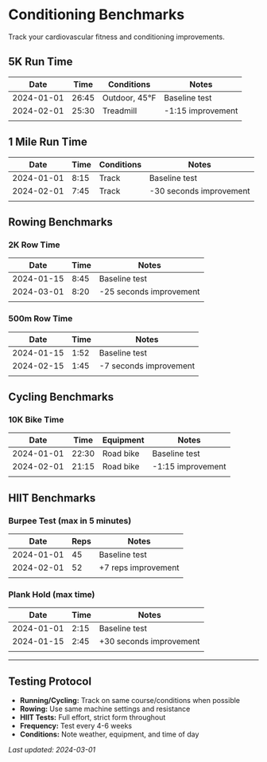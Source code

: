 # Conditioning Benchmarks

Track your cardiovascular fitness and conditioning improvements.

## 5K Run Time

| Date | Time | Conditions | Notes |
|------|------|------------|-------|
| 2024-01-01 | 26:45 | Outdoor, 45°F | Baseline test |
| 2024-02-01 | 25:30 | Treadmill | -1:15 improvement |
| | | | |

## 1 Mile Run Time

| Date | Time | Conditions | Notes |
|------|------|------------|-------|
| 2024-01-01 | 8:15 | Track | Baseline test |
| 2024-02-01 | 7:45 | Track | -30 seconds improvement |
| | | | |

## Rowing Benchmarks

### 2K Row Time

| Date | Time | Notes |
|------|------|-------|
| 2024-01-15 | 8:45 | Baseline test |
| 2024-03-01 | 8:20 | -25 seconds improvement |
| | | |

### 500m Row Time

| Date | Time | Notes |
|------|------|-------|
| 2024-01-15 | 1:52 | Baseline test |
| 2024-02-15 | 1:45 | -7 seconds improvement |
| | | |

## Cycling Benchmarks

### 10K Bike Time

| Date | Time | Equipment | Notes |
|------|------|-----------|-------|
| 2024-01-01 | 22:30 | Road bike | Baseline test |
| 2024-02-01 | 21:15 | Road bike | -1:15 improvement |
| | | | |

## HIIT Benchmarks

### Burpee Test (max in 5 minutes)

| Date | Reps | Notes |
|------|------|-------|
| 2024-01-01 | 45 | Baseline test |
| 2024-02-01 | 52 | +7 reps improvement |
| | | |

### Plank Hold (max time)

| Date | Time | Notes |
|------|------|-------|
| 2024-01-01 | 2:15 | Baseline test |
| 2024-01-15 | 2:45 | +30 seconds improvement |
| | | |

---

## Testing Protocol

- **Running/Cycling:** Track on same course/conditions when possible
- **Rowing:** Use same machine settings and resistance
- **HIIT Tests:** Full effort, strict form throughout
- **Frequency:** Test every 4-6 weeks
- **Conditions:** Note weather, equipment, and time of day

*Last updated: 2024-03-01*